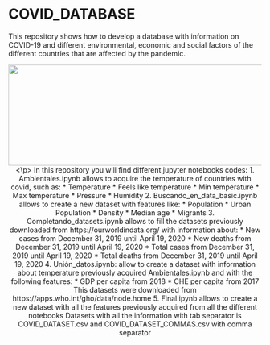 # COVID_DATABASE
This repository shows how to develop a database with information on COVID-19 and different environmental, economic and social factors of the different countries that are affected by the pandemic.
<p align="center">
  <img src='https://www.hoyesarte.com/wp-content/uploads/2020/03/covid-19.jpg' width="800" height="200" />
<\p>
In this repository you will find different jupyter notebooks codes:
1. Ambientales.ipynb allows to acquire the temperature of countries with covid, such as:
   * Temperature
   * Feels like temperature
   * Min temperature
   * Max temperature
   * Pressure
   * Humidity
2. Buscando_en_data_basic.ipynb allows to create a new dataset with features like:
   * Population
   * Urban Population
   * Density
   * Median age
   * Migrants
3. Completando_datasets.ipynb allows to fill the datasets previously downloaded from https://ourworldindata.org/ with information about:
   * New cases from December 31, 2019 until April 19, 2020
   * New deaths from December 31, 2019 until April 19, 2020
   * Total cases from December 31, 2019 until April 19, 2020
   * Total deaths from December 31, 2019 until April 19, 2020
4. Unión_datos.ipynb: allow to create a dataset with information about temperature previously acquired Ambientales.ipynb and with the following features:
   * GDP per capita from 2018
   * CHE per capita from 2017
This datasets were downloaded from https://apps.who.int/gho/data/node.home
5. Final.ipynb allows to create a new dataset with all the features previously acquired from all the different notebooks
Datasets with all the information with tab separator is COVID_DATASET.csv and COVID_DATASET_COMMAS.csv with comma separator 
